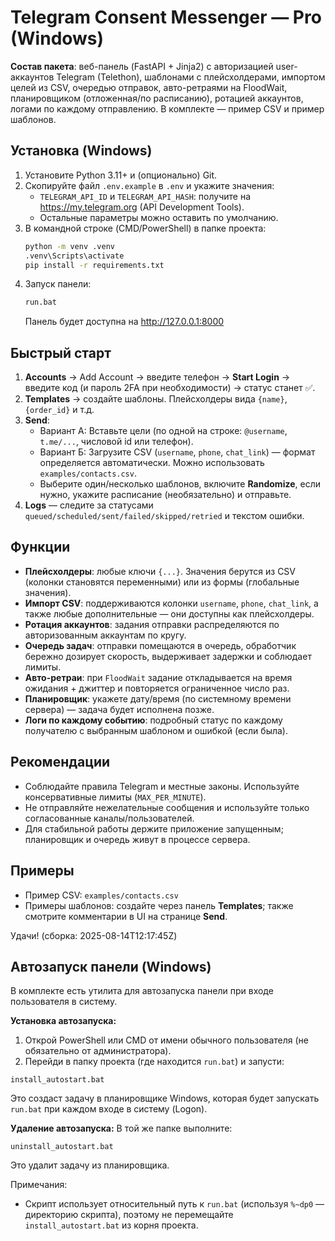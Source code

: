 # Telegram Consent Messenger — Pro (Windows)

**Состав пакета**: веб-панель (FastAPI + Jinja2) с авторизацией user-аккаунтов Telegram (Telethon), шаблонами с плейсхолдерами,
импортом целей из CSV, очередью отправок, авто-ретраями на FloodWait, планировщиком (отложенная/по расписанию), ротацией аккаунтов,
логами по каждому отправлению. В комплекте — пример CSV и пример шаблонов.

## Установка (Windows)

1. Установите Python 3.11+ и (опционально) Git.
2. Скопируйте файл `.env.example` в `.env` и укажите значения:
   - `TELEGRAM_API_ID` и `TELEGRAM_API_HASH`: получите на https://my.telegram.org (API Development Tools).
   - Остальные параметры можно оставить по умолчанию.
3. В командной строке (CMD/PowerShell) в папке проекта:
   ```bat
   python -m venv .venv
   .venv\Scripts\activate
   pip install -r requirements.txt
   ```
4. Запуск панели:
   ```bat
   run.bat
   ```
   Панель будет доступна на http://127.0.0.1:8000

## Быстрый старт

1. **Accounts** → Add Account → введите телефон → **Start Login** → введите код (и пароль 2FA при необходимости) → статус станет ✅.
2. **Templates** → создайте шаблоны. Плейсхолдеры вида `{name}`, `{order_id}` и т.д.
3. **Send**:
   - Вариант А: Вставьте цели (по одной на строке: `@username`, `t.me/...`, числовой id или телефон).
   - Вариант Б: Загрузите CSV (`username`, `phone`, `chat_link`) — формат определяется автоматически. Можно использовать `examples/contacts.csv`.
   - Выберите один/несколько шаблонов, включите **Randomize**, если нужно, укажите расписание (необязательно) и отправьте.
4. **Logs** — следите за статусами `queued/scheduled/sent/failed/skipped/retried` и текстом ошибки.

## Функции

- **Плейсхолдеры**: любые ключи `{...}`. Значения берутся из CSV (колонки становятся переменными) или из формы (глобальные значения).
- **Импорт CSV**: поддерживаются колонки `username`, `phone`, `chat_link`, а также любые дополнительные — они доступны как плейсхолдеры.
- **Ротация аккаунтов**: задания отправки распределяются по авторизованным аккаунтам по кругу.
- **Очередь задач**: отправки помещаются в очередь, обработчик бережно дозирует скорость, выдерживает задержки и соблюдает лимиты.
- **Авто-ретраи**: при `FloodWait` задание откладывается на время ожидания + джиттер и повторяется ограниченное число раз.
- **Планировщик**: укажете дату/время (по системному времени сервера) — задача будет исполнена позже.
- **Логи по каждому событию**: подробный статус по каждому получателю с выбранным шаблоном и ошибкой (если была).

## Рекомендации

- Соблюдайте правила Telegram и местные законы. Используйте консервативные лимиты (`MAX_PER_MINUTE`).
- Не отправляйте нежелательные сообщения и используйте только согласованные каналы/пользователей.
- Для стабильной работы держите приложение запущенным; планировщик и очередь живут в процессе сервера.

## Примеры

- Пример CSV: `examples/contacts.csv`
- Примеры шаблонов: создайте через панель **Templates**; также смотрите комментарии в UI на странице **Send**.

Удачи! (сборка: 2025-08-14T12:17:45Z)


## Автозапуск панели (Windows)

В комплекте есть утилита для автозапуска панели при входе пользователя в систему.

**Установка автозапуска:**
1. Открой PowerShell или CMD от имени обычного пользователя (не обязательно от администратора).
2. Перейди в папку проекта (где находится `run.bat`) и запусти:
```
install_autostart.bat
```
Это создаст задачу в планировщике Windows, которая будет запускать `run.bat` при каждом входе в систему (Logon).

**Удаление автозапуска:**
В той же папке выполните:
```
uninstall_autostart.bat
```
Это удалит задачу из планировщика.

Примечания:
- Скрипт использует относительный путь к `run.bat` (используя `%~dp0` — директорию скрипта), поэтому не перемещайте `install_autostart.bat` из корня проекта.


